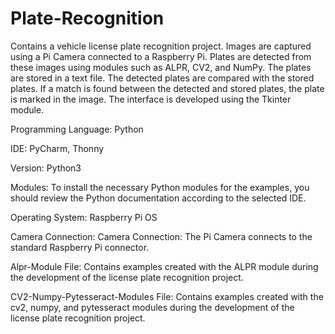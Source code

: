 # Plate-Recognition
Contains a vehicle license plate recognition project. Images are captured using a Pi Camera connected to a Raspberry Pi. Plates are detected from these images using modules such as ALPR, CV2, and NumPy. 
The plates are stored in a text file. The detected plates are compared with the stored plates. If a match is found between the detected and stored plates, the plate is marked in the image. 
The interface is developed using the Tkinter module.

Programming Language: Python

IDE: PyCharm, Thonny

Version: Python3

Modules: To install the necessary Python modules for the examples, you should review the Python documentation according to the selected IDE.

Operating System: Raspberry Pi OS

Camera Connection: Camera Connection: The Pi Camera connects to the standard Raspberry Pi connector.

Alpr-Module File: Contains examples created with the ALPR module during the development of the license plate recognition project.

CV2-Numpy-Pytesseract-Modules File: Contains examples created with the cv2, numpy, and pytesseract modules during the development of the license plate recognition project.